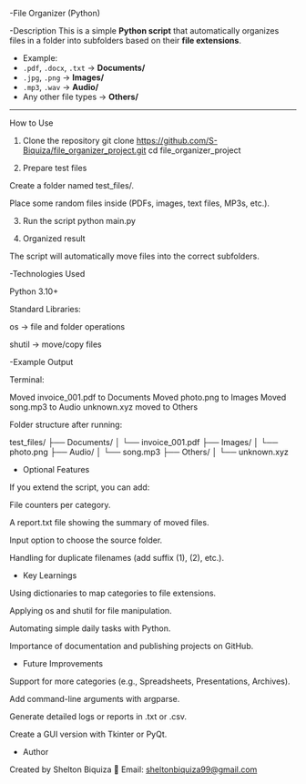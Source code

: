  -File Organizer (Python)

 -Description
This is a simple **Python script** that automatically organizes files in a folder into subfolders based on their **file extensions**.  

- Example:  
- `.pdf`, `.docx`, `.txt` → **Documents/**  
- `.jpg`, `.png` → **Images/**  
- `.mp3`, `.wav` → **Audio/**  
- Any other file types → **Others/**  

---

How to Use

1. Clone the repository
git clone https://github.com/S-Biquiza/file_organizer_project.git
cd file_organizer_project

2. Prepare test files

Create a folder named test_files/.

Place some random files inside (PDFs, images, text files, MP3s, etc.).

3. Run the script
python main.py

4. Organized result

The script will automatically move files into the correct subfolders.

 -Technologies Used

Python 3.10+

Standard Libraries:

os → file and folder operations

shutil → move/copy files

-Example Output

Terminal:

 Moved invoice_001.pdf to Documents
 Moved photo.png to Images
 Moved song.mp3 to Audio
 unknown.xyz moved to Others


Folder structure after running:

test_files/
 ├── Documents/
 │    └── invoice_001.pdf
 ├── Images/
 │    └── photo.png
 ├── Audio/
 │    └── song.mp3
 ├── Others/
 │    └── unknown.xyz

- Optional Features

If you extend the script, you can add:

File counters per category.

A report.txt file showing the summary of moved files.

Input option to choose the source folder.

Handling for duplicate filenames (add suffix (1), (2), etc.).

- Key Learnings

Using dictionaries to map categories to file extensions.

Applying os and shutil for file manipulation.

Automating simple daily tasks with Python.

Importance of documentation and publishing projects on GitHub.

- Future Improvements

Support for more categories (e.g., Spreadsheets, Presentations, Archives).

Add command-line arguments with argparse.

Generate detailed logs or reports in .txt or .csv.

Create a GUI version with Tkinter or PyQt.

- Author

Created by Shelton Biquiza
📧 Email: sheltonbiquiza99@gmail.com
